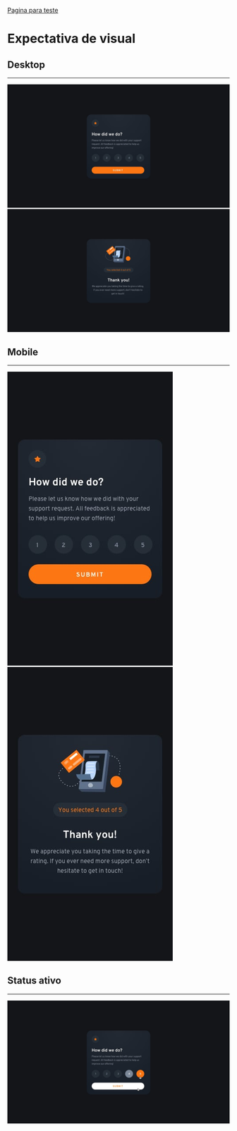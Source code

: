 

[Pagina para teste](https://bobonimo111.github.io/interactive-rating-component-main/)

# **Expectativa de visual**

## **Desktop**
---
![](design/desktop-design.jpg)
![](design/desktop-thank-you-state.jpg)

## **Mobile**
---

![](design/mobile-design.jpg)
![](design/mobile-thank-you-state.jpg)

## **Status ativo**
---
![](design/active-states.jpg)
